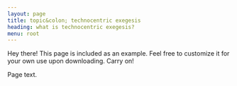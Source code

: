 ```yaml
---
layout: page
title: topic&colon; technocentric exegesis
heading: what is technocentric exegesis?
menu: root
---
```


<p class="message">
  Hey there! This page is included as an example. Feel free to customize it for your own use upon downloading. Carry on!
</p>

Page text.